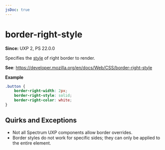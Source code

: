 ```yaml
---
jsDoc: true
---
```

# border-right-style

**Since:**  UXP 2, PS 22.0.0

Specifies the [style](../border-style/) of right border to render.

**See**: https://developer.mozilla.org/en/docs/Web/CSS/border-right-style  

**Example**

```css
.button {
    border-right-width: 2px;
    border-right-style: solid;
    border-right-color: white;
}
```

## Quirks and Exceptions

* Not all Spectrum UXP components allow border overrides.
* Border styles do not work for specific sides; they can only be applied to the entire element.